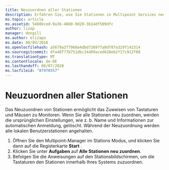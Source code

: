 ```yaml
---
title: Neuzuordnen aller Stationen
description: Erfahren Sie, wie Sie Stationen in Multipoint Services neu zuordnen.
ms.topic: article
ms.assetid: 5460bced-9a3b-4660-9d20-3b14df509dfc
author: lizap
manager: dongill
ms.author: elizapo
ms.date: 08/04/2016
ms.openlocfilehash: a5679a2f7960a4dbd73697fa0df07a329f142314
ms.sourcegitcommit: dfa48f77b751dbc34409aced628eb2f17c912f08
ms.translationtype: MT
ms.contentlocale: de-DE
ms.lasthandoff: 08/07/2020
ms.locfileid: "87970557"
---
```

# <a name="remap-all-stations"></a>Neuzuordnen aller Stationen
Das Neuzuordnen von Stationen ermöglicht das Zuweisen von Tastaturen und Mäusen zu Monitoren. Wenn Sie alle Stationen neu zuordnen, werden die ursprünglichen Einstellungen, wie z. b. Name und Informationen zur automatischen Anmeldung, gelöscht. Während der Neuzuordnung werden alle lokalen Benutzerstationen angehalten.

1.  Öffnen Sie den Multipoint-Manager im Stations Modus, und klicken Sie dann auf die Registerkarte **Start** .
2.  Klicken Sie unter **Aufgaben** auf **Alle Stationen neu zuordnen**.
3. Befolgen Sie die Anweisungen auf den Stationsbildschirmen, um die Tastaturen den Stationen innerhalb Ihres Systems zuzuordnen.